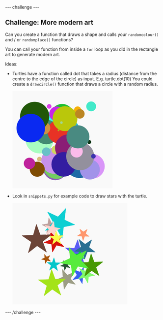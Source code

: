 \--- challenge \---

## Challenge: More modern art

Can you create a function that draws a shape and calls your `randomcolour()` and / or `randomplace()` functions?

You can call your function from inside a `for` loop as you did in the rectangle art to generate modern art.

Ideas:

- Turtles have a function called dot that takes a radius (distance from the centre to the edge of the circle) as input. E.g. turtle.dot(10) You could create a `drawcircle()` function that draws a circle with a random radius.
    
    ![screenshot](images/modern-circles.png)

- Look in `snippets.py` for example code to draw stars with the turtle.
    
    ![screenshot](images/modern-stars.png)

\--- /challenge \---